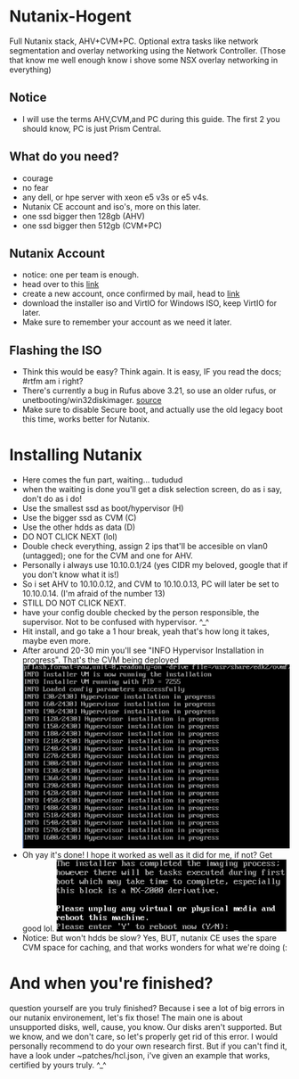 # Nutanix-Hogent
Full Nutanix stack, AHV+CVM+PC. Optional extra tasks like network segmentation and overlay networking using the Network Controller.
(Those that know me well enough know i shove some NSX overlay networking in everything)

## Notice
- I will use the terms AHV,CVM,and PC during this guide. The first 2 you should know, PC is just Prism Central.

## What do you need?
- courage
- no fear
- any dell, or hpe server with xeon e5 v3s or e5 v4s.
- Nutanix CE account and iso's, more on this later.
- one ssd bigger then 128gb (AHV)
- one ssd bigger then 512gb (CVM+PC)

## Nutanix Account
- notice: one per team is enough.
- head over to this [link](https://my.nutanix.com/page/signup)
- create a new account, once confirmed by mail, head to [link](https://next.nutanix.com/discussion-forum-14/download-community-edition-38417)
- download the installer iso and VirtIO for Windows ISO, keep VirtIO for later.
- Make sure to remember your account as we need it later.

## Flashing the ISO
- Think this would be easy? Think again. It is easy, IF you read the docs; #rtfm am i right?
- There's currently a bug in Rufus above 3.21, so use an older rufus, or unetbooting/win32diskimager. [source](https://portal.nutanix.com/page/documents/details?targetId=Nutanix-Community-Edition-Getting-Started-v2_1:top-installing-ce-t.html)
- Make sure to disable Secure boot, and actually use the old legacy boot this time, works better for Nutanix.

# Installing Nutanix
- Here comes the fun part, waiting... tududud
- when the waiting is done you'll get a disk selection screen, do as i say, don't do as i do!
- Use the smallest ssd as boot/hypervisor (H)
- Use the bigger ssd as CVM (C)
- Use the other hdds as data (D)
- DO NOT CLICK NEXT (lol)
- Double check everything, assign 2 ips that'll be accesible on vlan0 (untagged); one for the CVM and one for AHV.
- Personally i always use 10.10.0.1/24 (yes CIDR my beloved, google that if you don't know what it is!)
- So i set AHV to 10.10.0.12, and CVM to 10.10.0.13, PC will later be set to 10.10.0.14. (I'm afraid of the number 13)
- STILL DO NOT CLICK NEXT. 
- have your config double checked by the person responsible, the supervisor. Not to be confused with hypervisor. ^_^
- Hit install, and go take a 1 hour break, yeah that's how long it takes, maybe even more.
- After around 20-30 min you'll see "INFO Hypervisor Installation in progress". That's the CVM being deployed
![Alt text](assets/hinstall.png)
- Oh yay it's done! I hope it worked as well as it did for me, if not? Get good lol.
![Alt text](assets/hinstallcomp.png)
- Notice: But won't hdds be slow? Yes, BUT, nutanix CE uses the spare CVM space for caching, and that works wonders for what we're doing (:

# And when you're finished?
question yourself are you truly finished? Because i see a lot of big errors in our nutanix environement, let's fix those!
The main one is about unsupported disks, well, cause, you know. Our disks aren't supported. But we know, and we don't care, so let's properly get rid of this error.
I would personally recommend to do your own research first. But if you can't find it, have a look under ~patches/hcl.json, i've given an example that works, certified by yours truly. ^_^
